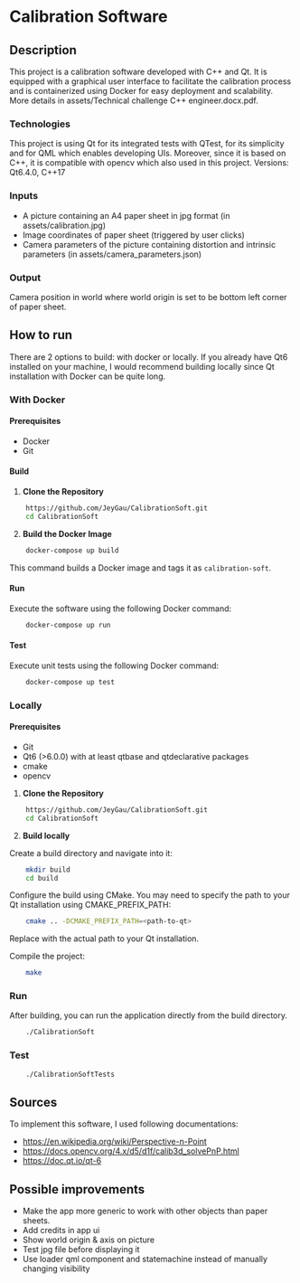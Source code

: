# Calibration Software

## Description

This project is a calibration software developed with C++ and Qt. It is equipped with a graphical user interface to facilitate the calibration process and is containerized using Docker for easy deployment and scalability.
More details in assets/Technical challenge C++ engineer.docx.pdf.

### Technologies

This project is using Qt for its integrated tests with QTest, for its simplicity and for QML which enables developing UIs. Moreover, since it is based on C++, it is compatible with opencv which also used in this project. 
Versions: Qt6.4.0, C++17

### Inputs

- A picture containing an A4 paper sheet in jpg format (in assets/calibration.jpg)
- Image coordinates of paper sheet (triggered by user clicks)
- Camera parameters of the picture containing distortion and intrinsic parameters (in assets/camera_parameters.json)

### Output

Camera position in world where world origin is set to be bottom left corner of paper sheet.

## How to run

There are 2 options to build: with docker or locally. If you already have Qt6 installed on your machine, I would recommend building locally since Qt installation with Docker can be quite long.

### With Docker

#### Prerequisites

- Docker 
- Git

#### Build

1. **Clone the Repository**

```sh
    https://github.com/JeyGau/CalibrationSoft.git
    cd CalibrationSoft
```

2. **Build the Docker Image**

```sh
    docker-compose up build
```

This command builds a Docker image and tags it as `calibration-soft`.

#### Run

Execute the software using the following Docker command:

```sh
    docker-compose up run
```

#### Test

Execute unit tests using the following Docker command:

```sh
    docker-compose up test
```

### Locally

#### Prerequisites

- Git 
- Qt6 (>6.0.0) with at least qtbase and qtdeclarative packages 
- cmake 
- opencv 

1. **Clone the Repository**

```sh
    https://github.com/JeyGau/CalibrationSoft.git
    cd CalibrationSoft
```

2. **Build locally**

Create a build directory and navigate into it:

```sh
    mkdir build
    cd build
```

Configure the build using CMake. You may need to specify the path to your Qt installation using CMAKE_PREFIX_PATH:

```sh
    cmake .. -DCMAKE_PREFIX_PATH=<path-to-qt>
```   

Replace <path-to-qt> with the actual path to your Qt installation.

Compile the project:

```sh
    make
```    

### Run

After building, you can run the application directly from the build directory.

```sh
    ./CalibrationSoft
```   

### Test     

```sh
    ./CalibrationSoftTests
```   

## Sources

To implement this software, I used following documentations: 
- https://en.wikipedia.org/wiki/Perspective-n-Point
- https://docs.opencv.org/4.x/d5/d1f/calib3d_solvePnP.html
- https://doc.qt.io/qt-6

## Possible improvements

- Make the app more generic to work with other objects than paper sheets. 
- Add credits in app ui
- Show world origin & axis on picture
- Test jpg file before displaying it
- Use loader qml component and statemachine instead of manually changing visibility